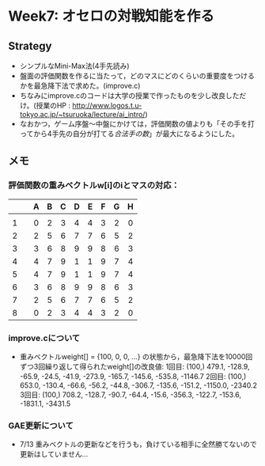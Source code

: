 # Week7: オセロの対戦知能を作る

## Strategy

* シンプルなMini-Max法(4手先読み)
* 盤面の評価関数を作るに当たって，どのマスにどのくらいの重要度をつけるかを最急降下法で求めた。(improve.c)
* ちなみにimprove.cのコードは大学の授業で作ったものを少し改良しただけ。(授業のHP : <http://www.logos.t.u-tokyo.ac.jp/~tsuruoka/lecture/ai_intro/>)
* なおかつ，ゲーム序盤〜中盤にかけては，評価関数の値よりも「その手を打ってから4手先の自分が打てる*合法手の数*」が最大になるようにした。

## メモ

###  評価関数の重みベクトルw[i]のiとマスの対応：

|     |    |  A  |  B  |  C  |  D  |  E  |  F  |  G  |  H  |
|:---:|:--:|:---:|:---:|:---:|:---:|:---:|:---:|:---:|:---:|
|     |    |     |     |     |     |     |     |     |     |
|  1  |    |  0  |  2  |  3  |  4  |  4  |  3  |  2  |  0  |
|  2  |    |  2  |  5  |  6  |  7  |  7  |  6  |  5  |  2  |
|  3  |    |  3  |  6  |  8  |  9  |  9  |  8  |  6  |  3  |
|  4  |    |  4  |  7  |  9  |  1  |  1  |  9  |  7  |  4  |
|  5  |    |  4  |  7  |  9  |  1  |  1  |  9  |  7  |  4  |
|  6  |    |  3  |  6  |  8  |  9  |  9  |  8  |  6  |  3  |
|  7  |    |  2  |  5  |  6  |  7  |  7  |  6  |  5  |  2  |
|  8  |    |  0  |  2  |  3  |  4  |  4  |  3  |  2  |  0  |


### improve.cについて

* 重みベクトルweight[] = {100, 0, 0, ...} の状態から，最急降下法を10000回ずつ3回繰り返して得られたweight[]の改良値:
1回目: (100,) 479.1, -128.9, -65.9, -24.5, -41.9, -273.9, -165.7, -145.6, -535.8, -1146.7
2回目: (100,) 653.0, -130.4, -66.6, -56.2, -44.8, -306.7, -135.6, -151.2, -1150.0, -2340.2
3回目: (100,) 708.2, -128.7, -90.7, -64.4, -15.6, -356.3, -122.7, -153.6, -1831.1, -3431.5


### GAE更新について

* 7/13 重みベクトルの更新などを行うも，負けている相手に全然勝てないので更新はしていません…
